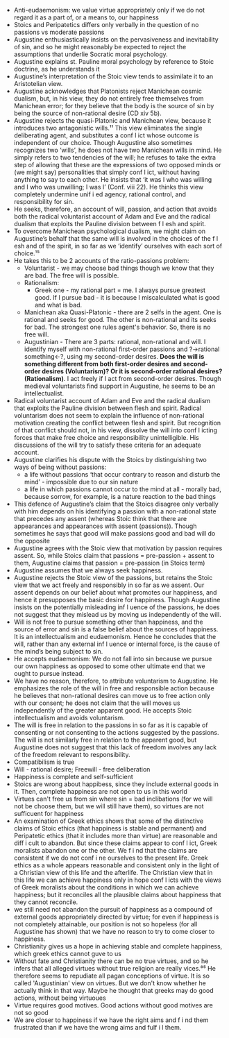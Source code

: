- Anti-eudaemonism: we value virtue appropriately only if we do not regard it as a part of, or a means to, our happiness
- Stoics and Peripatetics differs only verbally in the question of no passions vs moderate passions
- Augustine enthusiastically insists on the pervasiveness and inevitability of sin, and so he might reasonably be expected to reject the assumptions that underlie Socratic moral psychology.
- Augustine explains st. Pauline moral psychology by reference to Stoic doctrine, as he understands it
- Augustine’s interpretation of the Stoic view tends to assimilate it to an Aristotelian view.
- Augustine acknowledges that Platonists reject Manichean cosmic dualism, but, in his view, they do not entirely free themselves from Manichean error; for they believe that the body is the source of sin by being the source of non-rational desire (CD xiv 5b).
- Augustine rejects the quasi-Platonic and Manichean view, because it introduces two antagonistic wills.¹¹ This view eliminates the single deliberating agent, and substitutes a conf l ict whose outcome is independent of our choice. Though Augustine also sometimes recognizes two ‘wills’, he does not have two Manichean wills in mind. He simply refers to two tendencies of the will; he refuses to take the extra step of allowing that these are the expressions of two opposed minds or (we might say) personalities that simply conf l ict, without having anything to say to each other. He insists that ‘it was I who was willing and I who was unwilling; I was I’ (Conf. viii 22). He thinks this view completely undermine unif i ed agency, rational control, and responsibility for sin.
- He seeks, therefore, an account of will, passion, and action that avoids both the radical voluntarist account of Adam and Eve and the radical dualism that exploits the Pauline division between f l esh and spirit.
- To overcome Manichean psychological dualism, we might claim on Augustine’s behalf that the same will is involved in the choices of the f l esh and of the spirit, in so far as we ‘identify’ ourselves with each sort of choice.¹⁵
- He takes this to be 2 accounts of the ratio-passions problem:
    - Voluntarist - we may choose bad things though we know that they are bad. The free will is possible.
    - Rationalism:
        - Greek one - my rational part = me. I always pursue greatest good. If I pursue bad - it is because I miscalculated what is good and what is bad.
    - Manichean aka Quasi-Platonic - there are 2 selfs in the agent. One is rational and seeks for good. The other is non-rational and its seeks for bad. The strongest one rules agent's behavior. So, there is no free will.
    - Augustinian - There are 3 parts: rational, non-rational and will. I identify myself with non-rational first-order passions and ?->rational something<-?, using my second-order desires. **Does the will is something different from both first-order desires and second-order desires (Voluntarism)? Or it is second-order rational desires? (Rationalism)**. I act freely if I act from second-order desires. Though medieval voluntarists find support in Augustine, he seems to be an intellectualist.
- Radical voluntarist account of Adam and Eve and the radical dualism that exploits the Pauline division between flesh and spirit. Radical voluntarism does not seem to explain the influence of non-rational motivation creating the conflict between flesh and spirit. But recognition of that conflict should not, in his view, dissolve the will into conf l icting forces that make free choice and responsibility unintelligible. His discussions of the will try to satisfy these criteria for an adequate account.
- Augustine clarifies his dispute with the Stoics by distinguishing two ways of being without passions:
    - a life without passions ‘that occur contrary to reason and disturb the mind’ - impossible due to our sin nature
    - a life in which passions cannot occur to the mind at all - morally bad, because sorrow, for example, is a nature reaction to the bad things
- This defence of Augustine’s claim that the Stoics disagree only verbally with him depends on his identifying a passion with a non-rational state that precedes any assent (whereas Stoic think that there are appearances and appearances with assent (passions)). Though sometimes he says that good will make passions good and bad will do the opposite
- Augustine agrees with the Stoic view that motivation by passion requires assent. So, while Stoics claim that passions = pre-passion + assent to them, Augustine claims that passion = pre-passion (in Stoics term)
- Augustine assumes that we always seek happiness.
- Augustine rejects the Stoic view of the passions, but retains the Stoic view that we act freely and responsibly in so far as we assent. Our assent depends on our belief about what promotes our happiness, and hence it presupposes the basic desire for happiness. Though Augustine insists on the potentially misleading inf l uence of the passions, he does not suggest that they mislead us by moving us independently of the will.
- Will is not free to pursue something other than happiness, and the source of error and sin is a false belief about the sources of happiness. It is an intellectualism and eudaemonism. Hence he concludes that the will, rather than any external inf l uence or internal force, is the cause of the mind’s being subject to sin.
- He accepts eudaemonism: We do not fall into sin because we pursue our own happiness as opposed to some other ultimate end that we ought to pursue instead.
- We have no reason, therefore, to attribute voluntarism to Augustine. He emphasizes the role of the will in free and responsible action because he believes that non-rational desires can move us to free action only with our consent; he does not claim that the will moves us independently of the greater apparent good. He accepts Stoic intellectualism and avoids voluntarism.
- The will is free in relation to the passions in so far as it is capable of consenting or not consenting to the actions suggested by the passions. The will is not similarly free in relation to the apparent good, but Augustine does not suggest that this lack of freedom involves any lack of the freedom relevant to responsibility.
- Compatibilism is true
- Will - rational desire; Freewill - free deliberation
- Happiness is complete and self-sufficient
- Stoics are wrong about happibess, since they include external goods in it. Then, complete happiness are not open to us in this world
- Virtues can't free us from sin where sin = bad inclibations (for we will not be choose them, but we will still have them), so virtues are not sufficuent for happiness
- An examination of Greek ethics shows that some of the distinctive claims of Stoic ethics (that happiness is stable and permanent) and Peripatetic ethics (that it includes more than virtue) are reasonable and diff i cult to abandon. But since these claims appear to conf l ict, Greek moralists abandon one or the other. We f i nd that the claims are consistent if we do not conf i ne ourselves to the present life. Greek ethics as a whole appears reasonable and consistent only in the light of a Christian view of this life and the afterlife. The Christian view that in this life we can achieve happiness only in hope conf l icts with the views of Greek moralists about the conditions in which we can achieve happiness; but it reconciles all the plausible claims about happiness that they cannot reconcile.
- we still need not abandon the pursuit of happiness as a compound of external goods appropriately directed by virtue; for even if happiness is not completely attainable, our position is not so hopeless (for all Augustine has shown) that we have no reason to try to come closer to happiness.
- Christianity gives us a hope in achieving stable and complete happiness, which greek ethics cannot guve to us
- Without fate and Christianity there can be no true virtues, and so he infers that all alleged virtues without true religion are really vices.⁸⁵ He therefore seems to repudiate all pagan conceptions of virtue. It is so called 'Augustinian' view on virtues. But we don't know whether he actually think in that way. Maybe he thought that greeks may do good actions, without being virtuoues
- Virtue requires good motives. Good actions without good motives are not so good
- We are closer to happiness if we have the right aims and f i nd them frustrated than if we have the wrong aims and fulf i l them.